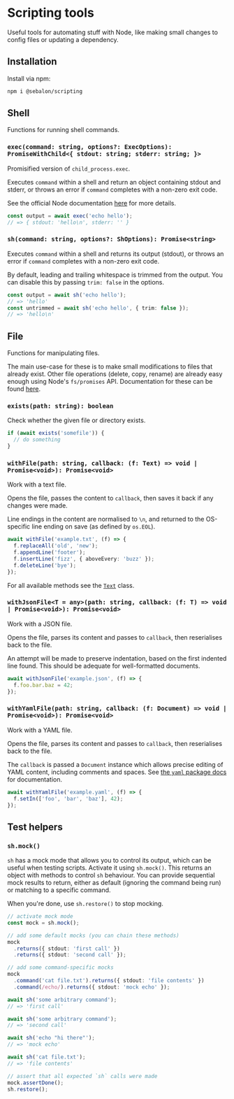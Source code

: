 # Scripting tools

Useful tools for automating stuff with Node, like making small changes to config files or updating a dependency.

## Installation

Install via npm:

```sh
npm i @sebalon/scripting
```

## Shell

Functions for running shell commands.

### `exec(command: string, options?: ExecOptions): PromiseWithChild<{ stdout: string; stderr: string; }>`

Promisified version of `child_process.exec`.

Executes `command` within a shell and return an object containing stdout and stderr, or throws an error if `command` completes with a non-zero exit code.

See the official Node documentation [here](https://nodejs.org/api/child_process.html#child_processexeccommand-options-callback) for more details.

```ts
const output = await exec('echo hello');
// => { stdout: 'hello\n', stderr: '' }
```

### `sh(command: string, options?: ShOptions): Promise<string>`

Executes `command` within a shell and returns its output (stdout), or throws an error if `command` completes with a non-zero exit code.

By default, leading and trailing whitespace is trimmed from the output. You can disable this by passing `trim: false` in the options.

```ts
const output = await sh('echo hello');
// => 'hello'
const untrimmed = await sh('echo hello', { trim: false });
// => 'hello\n'
```

## File

Functions for manipulating files.

The main use-case for these is to make small modifications to files that already exist. Other file operations (delete, copy, rename) are already easy enough using Node's `fs/promises` API. Documentation for these can be found [here](https://nodejs.org/api/fs.html#promises-api).

### `exists(path: string): boolean`

Check whether the given file or directory exists.

```ts
if (await exists('somefile')) {
  // do something
}
```

### `withFile(path: string, callback: (f: Text) => void | Promise<void>): Promise<void>`

Work with a text file.

Opens the file, passes the content to `callback`, then saves it back if any changes were made.

Line endings in the content are normalised to `\n`, and returned to the OS-specific line ending on save (as defined by `os.EOL`).

```ts
await withFile('example.txt', (f) => {
  f.replaceAll('old', 'new');
  f.appendLine('footer');
  f.insertLine('fizz', { aboveEvery: 'buzz' });
  f.deleteLine('bye');
});
```

For all available methods see the [`Text`](src/text.ts) class.

### `withJsonFile<T = any>(path: string, callback: (f: T) => void | Promise<void>): Promise<void>`

Work with a JSON file.

Opens the file, parses its content and passes to `callback`, then reserialises back to the file.

An attempt will be made to preserve indentation, based on the first indented line found. This should be adequate for well-formatted documents.

```ts
await withJsonFile('example.json', (f) => {
  f.foo.bar.baz = 42;
});
```

### `withYamlFile(path: string, callback: (f: Document) => void | Promise<void>): Promise<void>`

Work with a YAML file.

Opens the file, parses its content and passes to `callback`, then reserialises back to the file.

The `callback` is passed a `Document` instance which allows precise editing of YAML content, including comments and spaces. See [the `yaml` package docs](https://eemeli.org/yaml/#documents) for documentation.

```ts
await withYamlFile('example.yaml', (f) => {
  f.setIn(['foo', 'bar', 'baz'], 42);
});
```

## Test helpers

### `sh.mock()`

`sh` has a mock mode that allows you to control its output, which can be useful when testing scripts. Activate it using `sh.mock()`. This returns an object with methods to control `sh` behaviour. You can provide sequential mock results to return, either as default (ignoring the command being run) or matching to a specific command.

When you're done, use `sh.restore()` to stop mocking.

```ts
// activate mock mode
const mock = sh.mock();

// add some default mocks (you can chain these methods)
mock
  .returns({ stdout: 'first call' })
  .returns({ stdout: 'second call' });

// add some command-specific mocks
mock
  .command('cat file.txt').returns({ stdout: 'file contents' })
  .command(/echo/).returns({ stdout: 'mock echo' });

await sh('some arbitrary command');
// => 'first call'

await sh('some arbitrary command');
// => 'second call'

await sh('echo "hi there"');
// => 'mock echo'

await sh('cat file.txt');
// => 'file contents'

// assert that all expected `sh` calls were made
mock.assertDone();
sh.restore();
```
